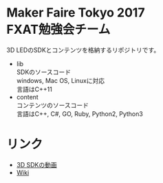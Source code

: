 # Maker Faire Tokyo 2017<br>FXAT勉強会チーム

3D LEDのSDKとコンテンツを格納するリポジトリです。

* lib  
SDKのソースコード  
windows, Mac OS, Linuxに対応  
言語はC++11
* content  
コンテンツのソースコード  
言語はC++, C#, GO, Ruby, Python2, Python3

# リンク

* [3D SDKの動画](https://www.youtube.com/watch?v=Clc3DjJrpBk)
* [Wiki](https://github.com/hiroshi-mikuriya/3d_led_cube_wiki/wiki)

